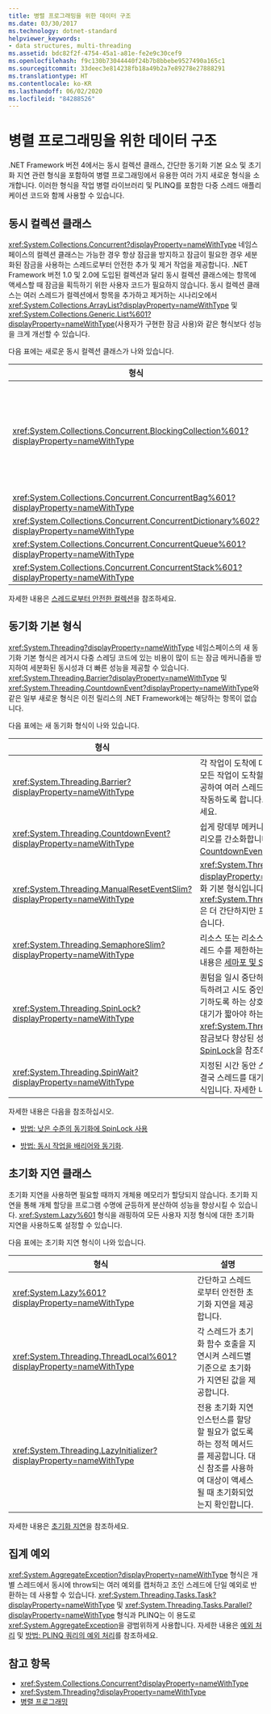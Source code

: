 ```yaml
---
title: 병렬 프로그래밍을 위한 데이터 구조
ms.date: 03/30/2017
ms.technology: dotnet-standard
helpviewer_keywords:
- data structures, multi-threading
ms.assetid: bdc82f2f-4754-45a1-a81e-fe2e9c30cef9
ms.openlocfilehash: f9c130b73044440f24b7b8bbebe9527490a165c1
ms.sourcegitcommit: 33deec3e814238fb18a49b2a7e89278e27888291
ms.translationtype: HT
ms.contentlocale: ko-KR
ms.lasthandoff: 06/02/2020
ms.locfileid: "84288526"
---
```

# <a name="data-structures-for-parallel-programming"></a>병렬 프로그래밍을 위한 데이터 구조
.NET Framework 버전 4에서는 동시 컬렉션 클래스, 간단한 동기화 기본 요소 및 초기화 지연 관련 형식을 포함하여 병렬 프로그래밍에서 유용한 여러 가지 새로운 형식을 소개합니다. 이러한 형식을 작업 병렬 라이브러리 및 PLINQ를 포함한 다중 스레드 애플리케이션 코드와 함께 사용할 수 있습니다.  
  
## <a name="concurrent-collection-classes"></a>동시 컬렉션 클래스  
 <xref:System.Collections.Concurrent?displayProperty=nameWithType> 네임스페이스의 컬렉션 클래스는 가능한 경우 항상 잠금을 방지하고 잠금이 필요한 경우 세분화된 잠금을 사용하는 스레드로부터 안전한 추가 및 제거 작업을 제공합니다. .NET Framework 버전 1.0 및 2.0에 도입된 컬렉션과 달리 동시 컬렉션 클래스에는 항목에 액세스할 때 잠금을 획득하기 위한 사용자 코드가 필요하지 않습니다. 동시 컬렉션 클래스는 여러 스레드가 컬렉션에서 항목을 추가하고 제거하는 시나리오에서 <xref:System.Collections.ArrayList?displayProperty=nameWithType> 및 <xref:System.Collections.Generic.List%601?displayProperty=nameWithType>(사용자가 구현한 잠금 사용)와 같은 형식보다 성능을 크게 개선할 수 있습니다.  
  
 다음 표에는 새로운 동시 컬렉션 클래스가 나와 있습니다.  
  
|형식|설명|  
|----------|-----------------|  
|<xref:System.Collections.Concurrent.BlockingCollection%601?displayProperty=nameWithType>|<xref:System.Collections.Concurrent.IProducerConsumerCollection%601?displayProperty=nameWithType>을 구현하는 스레드로부터 안전한 컬렉션에 대한 차단 및 경계 기능을 제공합니다. 슬롯을 사용할 수 없거나 컬렉션이 가득 차면 생산자 스레드가 차단됩니다. 컬렉션이 비어 있으면 소비자 스레드가 차단됩니다. 이 형식은 소비자 및 생산자가 비차단 액세스도 지원합니다. <xref:System.Collections.Concurrent.BlockingCollection%601>은 <xref:System.Collections.Generic.IEnumerable%601>을 지원하는 모든 컬렉션 클래스에 대한 차단 및 결합을 제공하기 위한 기본 클래스 또는 백업 저장소로 사용할 수 있습니다.|  
|<xref:System.Collections.Concurrent.ConcurrentBag%601?displayProperty=nameWithType>|확장 가능한 추가 및 가져오기 작업을 제공하는 스레드로부터 안전한 모음 구현.|  
|<xref:System.Collections.Concurrent.ConcurrentDictionary%602?displayProperty=nameWithType>|동시 및 확장 가능한 사전 형식.|  
|<xref:System.Collections.Concurrent.ConcurrentQueue%601?displayProperty=nameWithType>|동시 및 확장 가능한 FIFO 큐.|  
|<xref:System.Collections.Concurrent.ConcurrentStack%601?displayProperty=nameWithType>|동시 및 확장 가능한 LIFO 스택.|  
  
 자세한 내용은 [스레드로부터 안전한 컬렉션](../collections/thread-safe/index.md)을 참조하세요.  
  
## <a name="synchronization-primitives"></a>동기화 기본 형식  
 <xref:System.Threading?displayProperty=nameWithType> 네임스페이스의 새 동기화 기본 형식은 레거시 다중 스레딩 코드에 있는 비용이 많이 드는 잠금 메커니즘을 방지하여 세분화된 동시성과 더 빠른 성능을 제공할 수 있습니다. <xref:System.Threading.Barrier?displayProperty=nameWithType> 및 <xref:System.Threading.CountdownEvent?displayProperty=nameWithType>와 같은 일부 새로운 형식은 이전 릴리스의 .NET Framework에는 해당하는 항목이 없습니다.  
  
 다음 표에는 새 동기화 형식이 나와 있습니다.  
  
|형식|설명|  
|----------|-----------------|  
|<xref:System.Threading.Barrier?displayProperty=nameWithType>|각 작업이 도착에 대한 신호를 보낸 다음, 일부 또는 모든 작업이 도착할 때까지 차단될 수 있는 지점을 제공하여 여러 스레드가 하나의 알고리즘에서 병렬로 작동하도록 합니다. 자세한 내용은 [Barrier](../threading/barrier.md)를 참조하세요.|  
|<xref:System.Threading.CountdownEvent?displayProperty=nameWithType>|쉽게 랑데부 메커니즘을 제공하여 포크 및 조인 시나리오를 간소화합니다. 자세한 내용은 [CountdownEvent](../threading/countdownevent.md)를 참조하세요.|  
|<xref:System.Threading.ManualResetEventSlim?displayProperty=nameWithType>|<xref:System.Threading.ManualResetEvent?displayProperty=nameWithType>와 유사한 동기화 기본 형식입니다. <xref:System.Threading.ManualResetEventSlim>은 더 간단하지만 프로세스 간 통신에만 사용할 수 있습니다.|  
|<xref:System.Threading.SemaphoreSlim?displayProperty=nameWithType>|리소스 또는 리소스 풀에 동시에 액세스할 수 있는 스레드 수를 제한하는 동기화 기본 형식입니다. 자세한 내용은 [세마포 및 SemaphoreSlim](../threading/semaphore-and-semaphoreslim.md)을 참조하세요.|  
|<xref:System.Threading.SpinLock?displayProperty=nameWithType>|퀀텀을 일시 중단하기 전에 일정 시간 동안 잠금을 획득하려고 시도 중인 스레드가 루프 또는 ‘스핀’에서 대기하도록 하는 상호 배제 잠금 기본 형식입니다.  잠금 대기가 짧아야 하는 시나리오에서 <xref:System.Threading.SpinLock>은 다른 형태의 잠금보다 향상된 성능을 제공합니다. 자세한 내용은 [SpinLock](../threading/spinlock.md)을 참조하세요.|  
|<xref:System.Threading.SpinWait?displayProperty=nameWithType>|지정된 시간 동안 스핀하고 스핀 수를 초과하는 경우 결국 스레드를 대기 상태로 전환하는 작고 간단한 형식입니다.  자세한 내용은 [SpinWait](../threading/spinwait.md)을 참조하세요.|  
  
 자세한 내용은 다음을 참조하십시오.  
  
- [방법: 낮은 수준의 동기화에 SpinLock 사용](../threading/how-to-use-spinlock-for-low-level-synchronization.md)  
  
- [방법: 동시 작업을 배리어와 동기화](../threading/how-to-synchronize-concurrent-operations-with-a-barrier.md).  
  
## <a name="lazy-initialization-classes"></a>초기화 지연 클래스  
 초기화 지연을 사용하면 필요할 때까지 개체용 메모리가 할당되지 않습니다. 초기화 지연을 통해 개체 할당을 프로그램 수명에 균등하게 분산하여 성능을 향상시킬 수 있습니다. <xref:System.Lazy%601> 형식을 래핑하여 모든 사용자 지정 형식에 대한 초기화 지연을 사용하도록 설정할 수 있습니다.  
  
 다음 표에는 초기화 지연 형식이 나와 있습니다.  
  
|형식|설명|  
|----------|-----------------|  
|<xref:System.Lazy%601?displayProperty=nameWithType>|간단하고 스레드로부터 안전한 초기화 지연을 제공합니다.|  
|<xref:System.Threading.ThreadLocal%601?displayProperty=nameWithType>|각 스레드가 초기화 함수 호출을 지연시켜 스레드별 기준으로 초기화가 지연된 값을 제공합니다.|  
|<xref:System.Threading.LazyInitializer?displayProperty=nameWithType>|전용 초기화 지연 인스턴스를 할당할 필요가 없도록 하는 정적 메서드를 제공합니다. 대신 참조를 사용하여 대상이 액세스될 때 초기화되었는지 확인합니다.|  
  
 자세한 내용은 [초기화 지연](../../framework/performance/lazy-initialization.md)을 참조하세요.  
  
## <a name="aggregate-exceptions"></a>집계 예외  
 <xref:System.AggregateException?displayProperty=nameWithType> 형식은 개별 스레드에서 동시에 throw되는 여러 예외를 캡처하고 조인 스레드에 단일 예외로 반환하는 데 사용할 수 있습니다. <xref:System.Threading.Tasks.Task?displayProperty=nameWithType> 및 <xref:System.Threading.Tasks.Parallel?displayProperty=nameWithType> 형식과 PLINQ는 이 용도로 <xref:System.AggregateException>을 광범위하게 사용합니다. 자세한 내용은 [예외 처리](exception-handling-task-parallel-library.md) 및 [방법: PLINQ 쿼리의 예외 처리](how-to-handle-exceptions-in-a-plinq-query.md)를 참조하세요.  
  
## <a name="see-also"></a>참고 항목

- <xref:System.Collections.Concurrent?displayProperty=nameWithType>
- <xref:System.Threading?displayProperty=nameWithType>
- [병렬 프로그래밍](index.md)
